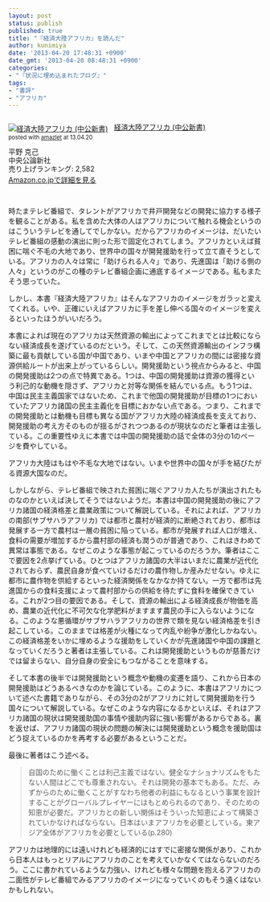 ```yaml
---
layout: post
status: publish
published: true
title: "『経済大陸アフリカ』を読んだ"
author: kunimiya
date: '2013-04-20 17:48:31 +0900'
date_gmt: '2013-04-20 08:48:31 +0900'
categories:
- "『状況に埋め込まれたブログ』"
tags:
- "書評"
- "アフリカ"
---
```

<div class="amazlet-box" style="margin:2em 0 2em 0;">
<div class="amazlet-image" style="float:left;margin:0px 12px 1px 0px;">
    <a href="http://www.amazon.co.jp/exec/obidos/ASIN/4121021991/dhatenanejpkuni-22/ref=nosim/" name="amazletlink" target="_blank"><img src="http://ecx.images-amazon.com/images/I/41GIkq73rhL._SL160_.jpg" alt="経済大陸アフリカ (中公新書)" style="border: none;" /></a>
  </div>
<div class="amazlet-info" style="line-height:120%; margin-bottom: 10px">
<div class="amazlet-name" style="margin-bottom:10px;line-height:120%">
      <a href="http://www.amazon.co.jp/exec/obidos/ASIN/4121021991/dhatenanejpkuni-22/ref=nosim/" name="amazletlink" target="_blank">経済大陸アフリカ (中公新書)</a>
<div class="amazlet-powered-date" style="font-size:80%;margin-top:5px;line-height:120%">
        posted with <a href="http://www.amazlet.com/" title="amazlet" target="_blank">amazlet</a> at 13.04.20
      </div>
</p></div>
<div class="amazlet-detail">
      平野 克己 <br />中央公論新社 <br />売り上げランキング: 2,582
    </div>
<div class="amazlet-sub-info" style="float: left;">
<div class="amazlet-link" style="margin-top: 5px">
        <a href="http://www.amazon.co.jp/exec/obidos/ASIN/4121021991/dhatenanejpkuni-22/ref=nosim/" name="amazletlink" target="_blank">Amazon.co.jpで詳細を見る</a>
      </div>
</p></div>
</p></div>
<div class="amazlet-footer" style="clear: left">
  </div>
</div>
<p>時たまテレビ番組で、タレントがアフリカで井戸開発などの開発に協力する様子を観ることがある。私を含めた大体の人はアフリカについて触れる機会というのはこういうテレビを通してでしかない。だからアフリカのイメージは、だいたいテレビ番組の感動の演出に則った形で固定化されてしまう。アフリカといえば貧困に喘ぐ不毛の大地であり、世界中の国々が開発援助を行って立て直そうとしている。アフリカの人々は常に「助けられる人々」であり、先進国は「助ける側の人々」というのがこの種のテレビ番組企画に通底するイメージである。私もまたそう思っていた。</p>
<p>しかし、本書『経済大陸アフリカ』はそんなアフリカのイメージをガラッと変えてくれる。いや、正確にいえばアフリカに手を差し伸べる国々のイメージを変えるといったほうがいいだろう。</p>
<p>本書によれば現在のアフリカは天然資源の輸出によってこれまでとは比較にならない経済成長を遂げているのだという。そして、この天然資源輸出のインフラ構築に最も貢献している国が中国であり、いまや中国とアフリカの間には密接な資源供給ルートが出来上がっているらしい。開発援助という視点からみると、中国の開発援助は2つの点で特異である。1つは、中国の開発援助は資源の獲得という利己的な動機を隠さず、アフリカと対等な関係を結んでいる点。もう1つは、中国は民主主義国家ではないため、これまで他国の開発援助が目標の1つにおいていたアフリカ諸国の民主主義化を目標におかない点である。つまり、これまでの開発援助とは動機も目標も異なる国がアフリカ大陸の経済成長を支えており、開発援助の考え方そのものが揺るがされつつあるのが現状なのだと筆者は主張している。この重要性ゆえに本書では中国の開発援助の話で全体の3分の1のページを費やしている。</p>
<p>アフリカ大陸はもはや不毛な大地ではない。いまや世界中の国々が手を結びたがる資源大国なのだ。</p>
<p>しかしながら、テレビ番組で映された貧困に喘ぐアフリカ人たちが演出されたものなのかといえば決してそうではないようだ。本書は中国の開発援助の後にアフリカ諸国の経済格差と農業政策について解説している。それによれば、アフリカの南部(サブサハラアフリカ) では都市と農村が経済的に断絶されており、都市は発展する一方で農村は一層の貧困に陥っている。都市が発展すれば人口が増え、食料の需要が増加するから農村部の経済も潤うのが普通であり、これはきわめて異常は事態である。なぜこのような事態が起こっているのだろうか。筆者はここで要因を2点挙げている。ひとつはアフリカ諸国の大半はいまだに農業が近代化されておらず、農民自身が食べていけるだけの農作物しか産みだせない。ゆえに都市に農作物を供給するといった経済関係をなかなか持てない。一方で都市は先進国からの食料支援によって農村部からの供給を待たずに食料を確保できている。これが2つ目の要因である。そして、資源の輸出による経済成長が物価を高め、農業の近代化に不可欠な化学肥料がますます農民の手に入らないようになる。このような悪循環がサブサハラアフリカの世界で類を見ない経済格差を引き起こしている。このままでは格差が火種になって内乱や紛争が激化しかねない。この経済格差をいかに埋めるような援助をしていくかが先進諸国や中国の課題となっていくだろうと著者は主張している。これは開発援助というものが慈善だけでは留まらない、自分自身の安全にもつながることを意味する。</p>
<p>そして本書の後半では開発援助という概念や動機の変遷を語り、これから日本の開発援助はどうあるべきなのかを論じている。このように、本書はアフリカについて述べた書籍でありながら、その3分の2がアフリカに対して開発援助を行う国々について解説している。なぜこのような内容になるかといえば、それはアフリカ諸国の現状は開発援助国の事情や援助内容に強い影響があるからである。裏を返せば、アフリカ諸国の現状の問題の解決には開発援助という概念を援助国はどう捉えているのかを再考する必要があるということだ。</p>
<p>最後に著者はこう述べる。</p>
<blockquote>
<p>自国のために働くことは利己主義ではない。健全なナショナリズムをもたない人間はどこでも尊重されない。それは開発の基本でもある。ただ、みずからのために働くことがすなわち他者の利益にもなるという事業を設計することがグローバルプレイヤーにはもとめられるのであり、そのための知恵が必要だ。アフリカとの新しい関係はそういった知恵によって構築されていかなければならない。日本はいまアフリカを必要としている。東アジア全体がアフリカを必要としている(p.280)</p>
</blockquote>
<p>アフリカは地理的には遠いけれども経済的にはすでに密接な関係があり、これから日本人はもっとリアルにアフリカのことを考えていかなくてはならないのだろう。ここに書かれているような力強い、けれども様々な問題を抱えるアフリカの二面性がテレビ番組でみるアフリカのイメージになっていくのもそう遠くはないかもしれない。</p>
